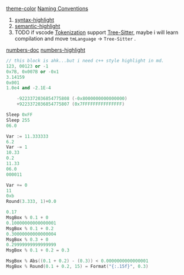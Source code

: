 [theme-color](https://code.visualstudio.com/api/references/theme-color)
[Naming Conventions](https://macromates.com/manual/en/language_grammars)

1. [syntax-highlight](https://code.visualstudio.com/api/language-extensions/syntax-highlight-guide#semantic-theming)
2. [semantic-highlight](https://code.visualstudio.com/api/language-extensions/semantic-highlight-guide)
3. TODO if vscode [Tokenization](https://github.com/microsoft/vscode/issues/77140) support [Tree-Sitter](https://github.com/microsoft/vscode/pull/161479), maybe i will learn compilation and move `tmLanguage` -> `Tree-Sitter` .

[numbers-doc](https://www.autohotkey.com/docs/v1/Concepts.htm#numbers)
[numbers-highlight](./grammar/_number.ahk)

```c++
// this block is ahk...but i need c++ style highlight in md.
123, 00123 or -1
0x7B, 0x007B or -0x1
3.14159
0x001
1.0e4 and -2.1E-4

    -9223372036854775808 (-0x8000000000000000)
    +9223372036854775807 (0x7FFFFFFFFFFFFFFF)

Sleep 0xFF
Sleep 255
06.0 

Var := 11.333333
6.2
Var -= 1
10.33 
0.2
11.33 
06.0
000011

Var += 0  
11
0xb
Round(3.333, 1)+0.0

0.17 
MsgBox % 0.1 + 0
0.10000000000000001
MsgBox % 0.1 + 0.2
0.30000000000000004
MsgBox % 0.3 + 0
0.29999999999999999
MsgBox % 0.1 + 0.2 = 0.3

MsgBox % Abs((0.1 + 0.2) - (0.3)) < 0.0000000000000001
MsgBox % Round(0.1 + 0.2, 15) = Format("{:.15f}", 0.3)
```
